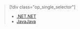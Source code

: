 > [!div class="op_single_selector"]
> * [<span data-ttu-id="33313-101">.NET</span><span class="sxs-lookup"><span data-stu-id="33313-101">.NET</span></span>](../articles/iot-hub/iot-hub-csharp-csharp-file-upload.md)
> * [<span data-ttu-id="33313-102">Java</span><span class="sxs-lookup"><span data-stu-id="33313-102">Java</span></span>](../articles/iot-hub/iot-hub-java-java-file-upload.md)
